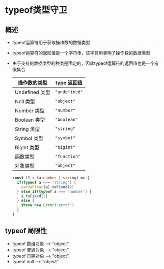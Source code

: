 # typeof类型守卫

## 概述

  - typeof运算符用于获取操作数的数据类型

  - typeof运算符的返回值是一个字符串，该字符串表明了操作数的数据类型

  - 由于支持的数据类型的种类是固定的，因此typeof运算符的返回值也是一个有限集合

    | 操作数的类型   | type 返回值   |
    | -------------- | ------------- |
    | Undefined 类型 | `"undefined"` |
    | Nnll 类型      | `"object"`    |
    | Number 类型    | `"number"`    |
    | Boolean 类型   | `"boolean"`   |
    | String 类型    | `"string"`    |
    | Symbol 类型    | `"symbol"`    |
    | BigInt 类型    | `"bigint"`    |
    | 函数类型       | `"function"`  |
    | 对象类型       | `"object"`    |


    ```ts
    const f1 = (a:number | string) => {
      if(typeof a === 'string') {
        parseFloat(a).toFixed(2)
      } else if(typeof a === 'number') {
        a.toFixed(2)
      } else {
        throw new Error('error')
      }
    }
    ```

## typeof 局限性

  + typeof 数组对象 --> "object"
  + typeof 普通对象 --> "object"
  + typeof 日期对象 --> "object"
  + typeof null     --> "object"

